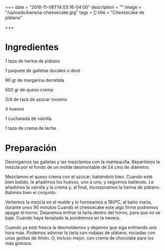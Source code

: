 +++
date = "2018-11-06T14:03:16-04:00"
description = ""
image = "/uploads/banana-cheesecake.jpg"
tags = []
title = "Cheesecake de plátano"

+++
# Ingredientes

1 taza de harina de plátano

1 paquete de galletas ducales o doré

90 gr de margarina derretida

500 gr de queso crema

3/4 de taza de azúcar moreno

4 huevos

1 cucharada de vainilla

1 taza de crema de leche

# Preparación

Desmigamos las galletas y las mezclamos con la mantequilla. Repartimos la mezcla por el fondo de un molde desmontable de 24 cms de diámetro.

Mezclamos el queso crema con el azúcar, batiéndolo bien. Cuando esté bien batido, le añadimos los huevos, uno a uno, y seguimos batiendo. Le añadimos la vainilla y la crema y, al final, incorporamos la harina de plátano. Batimos bien el conjunto.

Vertemos la mezcla en el molde y lo horneamos a 180ºC, al baño maría, durante unos 90 minutos Cuando el cheesecake este algo firme podremos apagar el horno. Dejaremos enfriar la tarta dentro del horno, para que no se baje. Cuando haya templado la pondremos en la nevera.

Cuando ya esté fresca la desmoldamos y dejamos que siga enfriando una hora más. Podemos adornar la tarta con rodajas de plátano, rociadas con unas gotitas de limón. O, incluso mejor, con crema de chocolate para los más golosos.